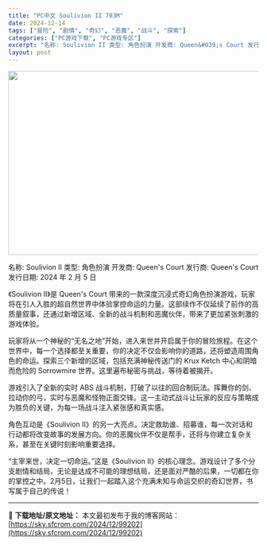 ```yaml
---
title: "PC中文 Soulivion II 703M"
date: 2024-12-14
tags: ["冒险", "剧情", "奇幻", "恶魔", "战斗", "探索"]
categories: ["PC游戏下载", "PC游戏专区"]
excerpt: "名称: Soulivion II 类型: 角色扮演 开发商: Queen&#039;s Court 发行商: Queen&#039;s Court 发行日期: 2024 年 2 月 5 日 《Soulivion II》是 Queen&#039;s Court 带来的一款深度沉浸式奇幻角色扮演游戏，玩家将在引人入胜的超自然世界中体&hellip;"
layout: post
---
```


<img class="aligncenter size-full wp-image-99203" src="https://sky.sfcrom.com/wp-content/uploads/2024/12/2024121400150038.webp" alt="" width="660" height="370" />

名称: Soulivion II
类型: 角色扮演
开发商: Queen's Court
发行商: Queen's Court
发行日期: 2024 年 2 月 5 日

《Soulivion II》是 Queen's Court 带来的一款深度沉浸式奇幻角色扮演游戏，玩家将在引人入胜的超自然世界中体验掌控命运的力量。这部续作不仅延续了前作的高质量叙事，还通过新增区域、全新的战斗机制和恶魔伙伴，带来了更加紧张刺激的游戏体验。

玩家将从一个神秘的“无名之地”开始，进入来世并开启属于你的冒险旅程。在这个世界中，每一个选择都至关重要，你的决定不仅会影响你的道路，还将塑造周围角色的命运。探索三个新增的区域，包括充满神秘传送门的 Krux Ketch 中心和阴暗而危险的 Sorrowmire 世界。这里遍布秘密与挑战，等待着被揭开。

游戏引入了全新的实时 ABS 战斗机制，打破了以往的回合制玩法。挥舞你的剑、拉动你的弓，实时与恶魔和怪物正面交锋。这一主动式战斗让玩家的反应与策略成为胜负的关键，为每一场战斗注入紧张感和真实感。

角色互动是《Soulivion II》的另一大亮点。决定救助谁、招募谁，每一次对话和行动都将改变故事的发展方向。你的恶魔伙伴不仅是帮手，还将与你建立复杂关系，甚至在关键时刻影响重要选择。

“主宰来世，决定一切命运。”这是《Soulivion II》的核心理念。游戏设计了多个分支剧情和结局，无论是达成不可能的理想结局，还是面对严酷的后果，一切都在你的掌控之中。2月5日，让我们一起踏入这个充满未知与命运交织的奇幻世界，书写属于自己的传说！

---
📖 **下载地址/原文地址：** 本文最初发布于我的博客网站：[https://sky.sfcrom.com/2024/12/99202](https://sky.sfcrom.com/2024/12/99202)
